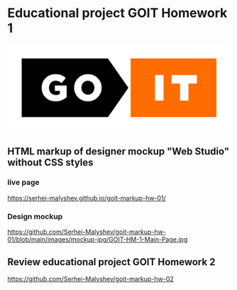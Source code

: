 # Educational project GOIT Homework 1

<div align="center">
	<img src="https://raw.githubusercontent.com/Serhei-Malyshev/goit-markup-hw-01/main/images/github-readme/goit-logo-596.png" width="596"/>
</div>

## HTML markup of designer mockup "Web Studio" without CSS styles

### live page

https://serhei-malyshev.github.io/goit-markup-hw-01/

### Design mockup

https://github.com/Serhei-Malyshev/goit-markup-hw-01/blob/main/images/mockup-jpg/GOIT-HM-1-Main-Page.jpg

## Review educational project GOIT Homework 2

https://github.com/Serhei-Malyshev/goit-markup-hw-02